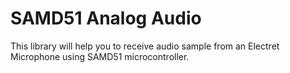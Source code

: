 # SAMD51 Analog Audio

This library will help you to receive audio sample from an Electret Microphone using SAMD51 microcontroller.

